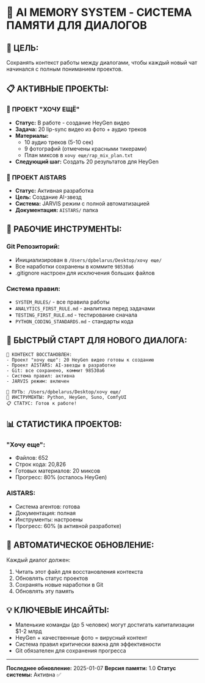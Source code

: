# 🧠 AI MEMORY SYSTEM - СИСТЕМА ПАМЯТИ ДЛЯ ДИАЛОГОВ

## 🎯 **ЦЕЛЬ:**
Сохранять контекст работы между диалогами, чтобы каждый новый чат начинался с полным пониманием проектов.

## 📋 **АКТИВНЫЕ ПРОЕКТЫ:**

### 🎵 **ПРОЕКТ "ХОЧУ ЕЩЁ"**
- **Статус:** В работе - создание HeyGen видео
- **Задача:** 20 lip-sync видео из фото + аудио треков
- **Материалы:** 
  - 10 аудио треков (5-10 сек)
  - 9 фотографий (отмечены красными тикерами)
  - План миксов в `хочу еще/rap_mix_plan.txt`
- **Следующий шаг:** Создать 20 результатов для HeyGen

### 🌟 **ПРОЕКТ AISTARS**
- **Статус:** Активная разработка
- **Цель:** Создание AI-звезд
- **Система:** JARVIS режим с полной автоматизацией
- **Документация:** `AISTARS/` папка

## 🔧 **РАБОЧИЕ ИНСТРУМЕНТЫ:**

### **Git Репозиторий:**
- Инициализирован в `/Users/dpbelarus/Desktop/хочу еще/`
- Все наработки сохранены в коммите `98530a6`
- .gitignore настроен для исключения больших файлов

### **Система правил:**
- `SYSTEM_RULES/` - все правила работы
- `ANALYTICS_FIRST_RULE.md` - аналитика перед задачами
- `TESTING_FIRST_RULE.md` - тестирование сначала
- `PYTHON_CODING_STANDARDS.md` - стандарты кода

## 🚀 **БЫСТРЫЙ СТАРТ ДЛЯ НОВОГО ДИАЛОГА:**

```
🎯 КОНТЕКСТ ВОССТАНОВЛЕН:
- Проект "хочу еще": 20 HeyGen видео готовы к созданию
- Проект AISTARS: AI-звезды в разработке
- Git: все сохранено, коммит 98530a6
- Система правил: активна
- JARVIS режим: включен

📍 ПУТЬ: /Users/dpbelarus/Desktop/хочу еще/
🔧 ИНСТРУМЕНТЫ: Python, HeyGen, Suno, ComfyUI
📋 СТАТУС: Готов к работе!
```

## 📊 **СТАТИСТИКА ПРОЕКТОВ:**

### **"Хочу еще":**
- Файлов: 652
- Строк кода: 20,826
- Готовых материалов: 20 миксов
- Прогресс: 80% (осталось HeyGen)

### **AISTARS:**
- Система агентов: готова
- Документация: полная
- Инструменты: настроены
- Прогресс: 60% (в активной разработке)

## 🔄 **АВТОМАТИЧЕСКОЕ ОБНОВЛЕНИЕ:**
Каждый диалог должен:
1. Читать этот файл для восстановления контекста
2. Обновлять статус проектов
3. Сохранять новые наработки в Git
4. Обновлять эту память

## 💡 **КЛЮЧЕВЫЕ ИНСАЙТЫ:**
- Маленькие команды (до 5 человек) могут достигать капитализации $1-2 млрд
- HeyGen + качественные фото = вирусный контент
- Система правил критически важна для эффективности
- Git обязателен для сохранения прогресса

---
**Последнее обновление:** 2025-01-07
**Версия памяти:** 1.0
**Статус системы:** Активна ✅ 